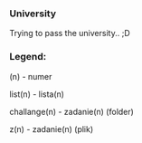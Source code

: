 ### University

Trying to pass the university.. ;D

### Legend: 

(n) - numer

list(n) - lista(n)

challange(n) - zadanie(n) (folder)

z(n) - zadanie(n) (plik)
